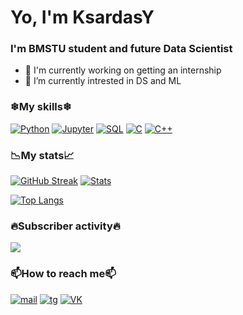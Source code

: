 # Yo, I'm KsardasY
### I'm BMSTU student and future Data Scientist

- 🔭 I'm currently working on getting an internship
- 🧲 I’m currently intrested in DS and ML
### ❄My skills❄
[![Python](https://img.shields.io/badge/-Python-160145?style=for-the-badge&logo=Python&logoColor=03ffff)](https://www.python.org/)
[![Jupyter](https://img.shields.io/badge/-jupyter%20notebook-160145?style=for-the-badge&logo=Jupyter&logoColor=03ffff)](https://jupyter.org/)
[![SQL](https://img.shields.io/badge/-SQL-160145?style=for-the-badge&logo=mysql&logoColor=03ffff)](https://sqlitestudio.pl/)
[![C](https://img.shields.io/badge/--160145?style=for-the-badge&logo=C&logoColor=03ffff)](https://www.jetbrains.com/ru-ru/clion/)
[![C++](https://img.shields.io/badge/-с++-160145?style=for-the-badge&logo=C%2b%2b&logoColor=03ffff)](https://www.jetbrains.com/ru-ru/clion/)
### 📉My stats📈
[![GitHub Streak](http://github-readme-streak-stats.herokuapp.com?user=KsardasY&theme=algolia&hide_border=true&date_format=M%20j%5B%2C%20Y%5D&background=0C0C36&stroke=03FFFF&ring=FFFFFF&fire=03FFFF&currStreakNum=03FFFF&currStreakLabel=FFFFFF&sideNums=03FFFF&sideLabels=FFFFFF&dates=03FFFF)](https://git.io/streak-stats)
[![Stats](https://github-readme-stats.vercel.app/api?username=KsardasY&show_icons=true&theme=outrun&title_color=03ffff&icon_color=03ffff&text_color=ffffff&border_radius=5)](https://github.com/anuraghazra/github-readme-stats)

[![Top Langs](https://github-readme-stats.vercel.app/api/top-langs/?username=KsardasY&show_icons=true&theme=outrun&title_color=03ffff&icon_color=03ffff&text_color=ffffff&border_radius=5&layout=compact)](https://github.com/anuraghazra/github-readme-stats)
### 🔥Subscriber activity🔥
![](https://komarev.com/ghpvc/?username=KsardasY&style=for-the-badge&color=0C0C36&textColor=03ffff)
### 📫How to reach me📫
[![mail](https://img.shields.io/badge/--160145?style=for-the-badge&logo=mail.ru&logoColor=03ffff)](mailto://KsardasY@yandex.ru)
[![tg](https://img.shields.io/badge/--160145?style=for-the-badge&logo=telegram&logoColor=03ffff)](https://t.me/KsardasY)
[![VK](https://img.shields.io/badge/--160145?style=for-the-badge&logo=VK&logoColor=03ffff)](https://vk.com/councussive_shell)
